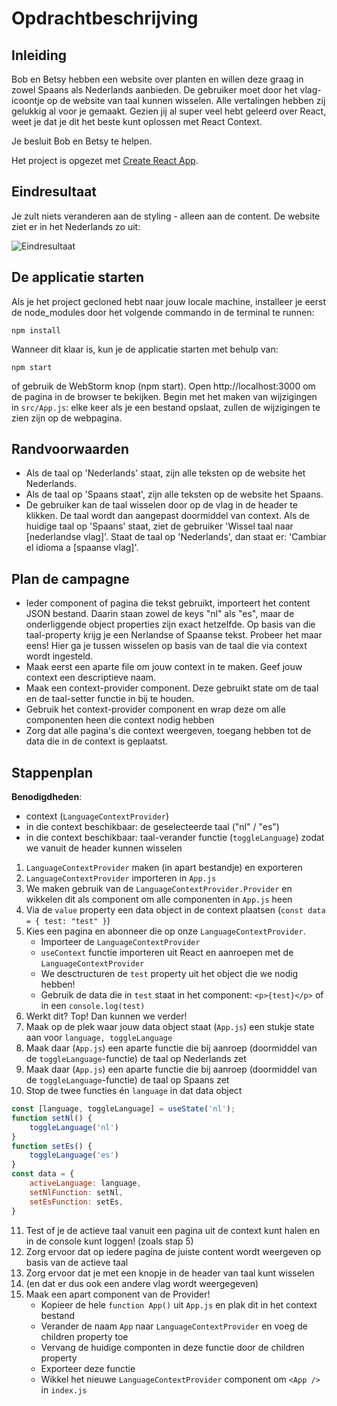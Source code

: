 # Opdrachtbeschrijving

## Inleiding
Bob en Betsy hebben een website over planten en willen deze graag in zowel Spaans als Nederlands aanbieden. De gebruiker moet door het vlag-icoontje op de website van taal kunnen wisselen.
Alle vertalingen hebben zij gelukkig al voor je gemaakt. Gezien jij al super veel hebt geleerd over React, weet je dat je dit het beste kunt oplossen met React Context.

Je besluit Bob en Betsy te helpen.

Het project is opgezet met [Create React App](https://github.com/facebook/create-react-app).

## Eindresultaat
Je zult niets veranderen aan de styling - alleen aan de content. De website ziet er in het Nederlands zo uit:

![Eindresultaat](src/assets/screenshot.png)

## De applicatie starten
Als je het project gecloned hebt naar jouw locale machine, installeer je eerst de node_modules door het volgende commando in de terminal te runnen:

`npm install`

Wanneer dit klaar is, kun je de applicatie starten met behulp van:

`npm start`

of gebruik de WebStorm knop (npm start). Open http://localhost:3000 om de pagina in de browser te bekijken. 
Begin met het maken van wijzigingen in `src/App.js`: elke keer als je een bestand opslaat, zullen de wijzigingen te zien zijn op de webpagina.

## Randvoorwaarden
* Als de taal op 'Nederlands' staat, zijn alle teksten op de website het Nederlands.
* Als de taal op 'Spaans staat', zijn alle teksten op de website het Spaans.
* De gebruiker kan de taal wisselen door op de vlag in de header te klikken. De taal wordt dan aangepast doormiddel van context. Als de huidige taal op 'Spaans' staat, 
ziet de gebruiker 'Wissel taal naar [nederlandse vlag]'. Staat de taal op 'Nederlands', dan staat er: 'Cambiar el idioma a [spaanse vlag]'.

## Plan de campagne
* Ieder component of pagina die tekst gebruikt, importeert het content JSON bestand. Daarin staan zowel de keys "nl" als "es", maar de onderliggende object properties zijn exact hetzelfde.
Op basis van die taal-property krijg je een Nerlandse of Spaanse tekst. Probeer het maar eens! Hier ga je tussen wisselen op basis van de taal die via context wordt ingesteld.
* Maak eerst een aparte file om jouw context in te maken. Geef jouw context een descriptieve naam.
* Maak een context-provider component. Deze gebruikt state om de taal en de taal-setter functie in bij te houden.
* Gebruik het context-provider component en wrap deze om alle componenten heen die context nodig hebben
* Zorg dat alle pagina's die context weergeven, toegang hebben tot de data die in de context is geplaatst.


## Stappenplan
**Benodigdheden**:
* context (`LanguageContextProvider`)
* in die context beschikbaar: de geselecteerde taal ("nl" / "es")
* in die context beschikbaar: taal-verander functie (`toggleLanguage`) zodat we vanuit de header kunnen wisselen
1. `LanguageContextProvider` maken (in apart bestandje) en exporteren
2. `LanguageContextProvider` importeren in `App.js`
3. We maken gebruik van de `LanguageContextProvider.Provider` en wikkelen dit als component om alle componenten in `App.js` heen
4. Via de `value` property een data object in de context plaatsen (`const data = { test: "test" }`)
5. Kies een pagina en abonneer die op onze `LanguageContextProvider`.
    * Importeer de `LanguageContextProvider`
    * `useContext` functie importeren uit React en aanroepen met de `LanguageContextProvider`
    * We desctructuren de `test` property uit het object die we nodig hebben!
    * Gebruik de data die in `test` staat in het component: `<p>{test}</p>` of in een `console.log(test)`
6. Werkt dit? Top! Dan kunnen we verder!
7. Maak op de plek waar jouw data object staat (`App.js`) een stukje state aan voor `language, toggleLanguage`
8. Maak daar (`App.js`) een aparte functie die bij aanroep (doormiddel van de `toggleLanguage`-functie) de taal op Nederlands zet
9. Maak daar (`App.js`) een aparte functie die bij aanroep (doormiddel van de `toggleLanguage`-functie) de taal op Spaans zet
10. Stop de twee functies én `language` in dat data object
```javascript
const [language, toggleLanguage] = useState('nl');
function setNl() {
    toggleLanguage('nl')
}
function setEs() {
    toggleLanguage('es')
}
const data = {
    activeLanguage: language,
    setNlFunction: setNl,
    setEsFunction: setEs,
}
```
11. Test of je de actieve taal vanuit een pagina uit de context kunt halen en in de console kunt loggen! (zoals stap 5)
12. Zorg ervoor dat op iedere pagina de juiste content wordt weergeven op basis van de actieve taal
13. Zorg ervoor dat je met een knopje in de header van taal kunt wisselen
14. (en dat er dus ook een andere vlag wordt weergegeven)
15. Maak een apart component van de Provider!
    * Kopieer de hele `function App()` uit `App.js` en plak dit in het context bestand
    * Verander de naam `App` naar `LanguageContextProvider` en voeg de children property toe
    * Vervang de huidige componten in deze functie door de children property
    * Exporteer deze functie
    * Wikkel het nieuwe `LanguageContextProvider` component om `<App />` in `index.js`